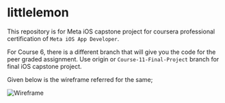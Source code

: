 # littlelemon
This repository is for Meta iOS capstone project for coursera professional certification of `Meta iOS App Developer`.

For Course 6, there is a different branch that will give you the code for the peer graded assignment.
Use origin or `Course-11-Final-Project` branch for final iOS capstone project.

Given below is the wireframe referred for the same; 

![Wireframe](https://github.com/user-attachments/assets/2ad3ee39-4f7a-49f6-8af4-d3db2fa116fe)

